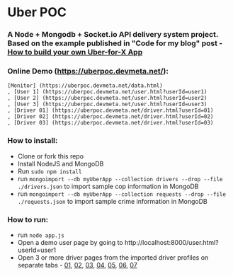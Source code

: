 # Uber POC

### A Node + Mongodb + Socket.io API delivery system project. Based on the example published in "Code for my blog" post - [How to build your own Uber-for-X App](https://medium.freecodecamp.com/how-to-build-your-own-uber-for-x-app-33237955e253#.hhddn3s2m)

### Online Demo (https://uberpoc.devmeta.net/):
		
	[Monitor] (https://uberpoc.devmeta.net/data.html)
	, [User 1] (https://uberpoc.devmeta.net/user.html?userId=user1)
	, [User 2] (https://uberpoc.devmeta.net/user.html?userId=user2)
	, [User 3] (https://uberpoc.devmeta.net/user.html?userId=user3)
	, [Driver 01] (https://uberpoc.devmeta.net/driver.html?userId=01)
	, [Driver 02] (https://uberpoc.devmeta.net/driver.html?userId=02)
	, [Driver 03] (https://uberpoc.devmeta.net/driver.html?userId=03)

### How to install:

- Clone or fork this repo
- Install NodeJS and MongoDB
- Run `sudo npm install`
- run `mongoimport --db myUberApp --collection drivers --drop --file ./drivers.json` to import sample cop information in MongoDB
- run `mongoimport --db myUberApp --collection requests --drop --file ./requests.json` to import sample crime information in MongoDB

### How to run: 

- run `node app.js`
- Open a demo user page by going to http://localhost:8000/user.html?userId=user1
- Open 3 or more driver pages from the imported driver profiles on separate tabs - [01](http://localhost:8000/driver.html?userId=01), [02](http://localhost:8000/driver.html?userId=02), [03](http://localhost:8000/driver.html?userId=03), [04](http://localhost:8000/driver.html?userId=04), [05](http://localhost:8000/driver.html?userId=05), [06](http://localhost:8000/driver.html?userId=06), [07](http://localhost:8000/driver.html?userId=07)